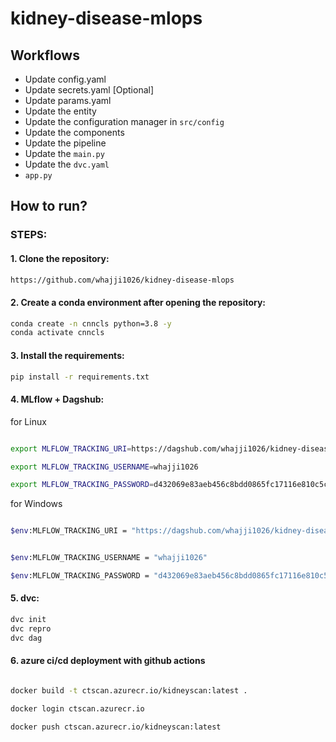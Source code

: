 # kidney-disease-mlops

## Workflows

- Update config.yaml
- Update secrets.yaml [Optional]
- Update params.yaml
- Update the entity
- Update the configuration manager in `src/config`
- Update the components
- Update the pipeline
- Update the `main.py`
- Update the `dvc.yaml`
- `app.py`

## How to run?

### STEPS:

#### 1. Clone the repository:
```bash
https://github.com/whajji1026/kidney-disease-mlops
```

#### 2. Create a conda environment after opening the repository:
```bash
conda create -n cnncls python=3.8 -y 
conda activate cnncls 
```


#### 3. Install the requirements:
```bash
pip install -r requirements.txt
```
#### 4. MLflow + Dagshub:
for Linux
```bash

export MLFLOW_TRACKING_URI=https://dagshub.com/whajji1026/kidney-disease-mlops.mlflow

export MLFLOW_TRACKING_USERNAME=whajji1026 

export MLFLOW_TRACKING_PASSWORD=d432069e83aeb456c8bdd0865fc17116e810c5c2

```
for Windows

```bash

$env:MLFLOW_TRACKING_URI = "https://dagshub.com/whajji1026/kidney-disease-mlops.mlflow"


$env:MLFLOW_TRACKING_USERNAME = "whajji1026"

$env:MLFLOW_TRACKING_PASSWORD = "d432069e83aeb456c8bdd0865fc17116e810c5c2"

```

#### 5. dvc:
```bash
dvc init
dvc repro
dvc dag
```


#### 6. azure ci/cd deployment with github actions

```bash

docker build -t ctscan.azurecr.io/kidneyscan:latest .

docker login ctscan.azurecr.io

docker push ctscan.azurecr.io/kidneyscan:latest 

```